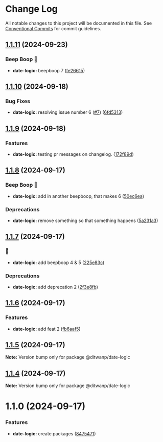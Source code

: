 # Change Log

All notable changes to this project will be documented in this file.
See [Conventional Commits](https://conventionalcommits.org) for commit guidelines.

## [1.1.11](https://github.com/DitwanP/action-testing/compare/v1.1.10...v1.1.11) (2024-09-23)


### Beep Boop 🤖

* **date-logic:** beepboop 7 ([fe26615](https://github.com/DitwanP/action-testing/commit/fe2661562973c38b97d3fa40265cb4ad06319dbd))



## [1.1.10](https://github.com/DitwanP/action-testing/compare/v1.1.9...v1.1.10) (2024-09-18)


### Bug Fixes

* **date-logic:** resolving issue number 6 ([#7](https://github.com/DitwanP/action-testing/issues/7)) ([6fd5313](https://github.com/DitwanP/action-testing/commit/6fd531306d48f85f2edd4f68705e3586a8f8e906))



## [1.1.9](https://github.com/DitwanP/action-testing/compare/v1.1.8...v1.1.9) (2024-09-18)


### Features

* **date-logic:** testing pr messages on changelog. ([172f89d](https://github.com/DitwanP/action-testing/commit/172f89d642be06b4ae0e7ecf1506470a3fc34ce9))



## [1.1.8](https://github.com/DitwanP/action-testing/compare/v1.1.7...v1.1.8) (2024-09-17)


### Beep Boop 🤖

* **date-logic:** add in another beepboop, that makes 6 ([50ec6ea](https://github.com/DitwanP/action-testing/commit/50ec6eac8217687664a53c4673bb163a0fb4f697))


### Deprecations

* **date-logic:** remove something so that something happens ([5a231a3](https://github.com/DitwanP/action-testing/commit/5a231a31bccfde04b711f59cd105f2e95486ab0a))



## [1.1.7](https://github.com/DitwanP/action-testing/compare/v1.1.6...v1.1.7) (2024-09-17)


### 🤖

* **date-logic:** add beepboop 4 & 5 ([225e83c](https://github.com/DitwanP/action-testing/commit/225e83c9e19cd57c133aa1e64530b0f13951dd79))


### Deprecations

* **date-logic:** add deprecation 2 ([2f3e8fb](https://github.com/DitwanP/action-testing/commit/2f3e8fb563915707199632814d78c58ffc55912d))



## [1.1.6](https://github.com/DitwanP/action-testing/compare/v1.1.5...v1.1.6) (2024-09-17)


### Features

* **date-logic:** add feat 2 ([fb6aaf5](https://github.com/DitwanP/action-testing/commit/fb6aaf57e394274c6aa4007845f4a3c6dec11f90))



## [1.1.5](https://github.com/DitwanP/action-testing/compare/v1.1.4...v1.1.5) (2024-09-17)

**Note:** Version bump only for package @ditwanp/date-logic





## [1.1.4](https://github.com/DitwanP/action-testing/compare/v1.1.3...v1.1.4) (2024-09-17)

**Note:** Version bump only for package @ditwanp/date-logic





# 1.1.0 (2024-09-17)


### Features

* **date-logic:** create packages ([8475471](https://github.com/DitwanP/action-testing/commit/847547140a521820632f2d3b1ac1249941dec848))
